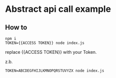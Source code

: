 # Abstract api call example

## How to

```shell
npm i
TOKEN={{ACCESS TOKEN}} node index.js
```

replace {{ACCESS TOKEN}} with your Token.

z.b.

```shell
TOKEN=ABCDEGFHIJLKMNOPQRSTUVYZX node index.js
```
